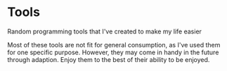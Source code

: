 # Tools
Random programming tools that I've created to make my life easier

Most of these tools are not fit for general consumption, as I've used them for one specific purpose. However, they may come in handy in the future through adaption. Enjoy them to the best of their ability to be enjoyed.


